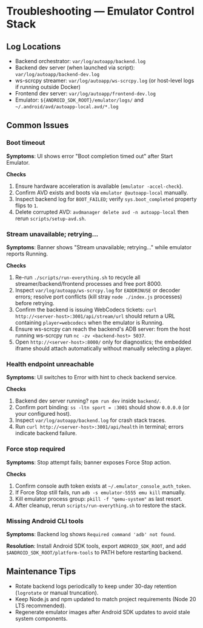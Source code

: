 # Troubleshooting — Emulator Control Stack

## Log Locations
- Backend orchestrator: `var/log/autoapp/backend.log`
- Backend dev server (when launched via script): `var/log/autoapp/backend-dev.log`
- ws-scrcpy streamer: `var/log/autoapp/ws-scrcpy.log` (or host-level logs if running outside Docker)
- Frontend dev server: `var/log/autoapp/frontend-dev.log`
- Emulator: `${ANDROID_SDK_ROOT}/emulator/logs/` and `~/.android/avd/autoapp-local.avd/*.log`

## Common Issues

### Boot timeout
**Symptoms**: UI shows error "Boot completion timed out" after Start Emulator.

**Checks**
1. Ensure hardware acceleration is available (`emulator -accel-check`).
2. Confirm AVD exists and boots via `emulator @autoapp-local` manually.
3. Inspect backend log for `BOOT_FAILED`; verify `sys.boot_completed` property flips to `1`.
4. Delete corrupted AVD: `avdmanager delete avd -n autoapp-local` then rerun `scripts/setup-avd.sh`.

### Stream unavailable; retrying…
**Symptoms**: Banner shows "Stream unavailable; retrying…" while emulator reports Running.

**Checks**
1. Re-run `./scripts/run-everything.sh` to recycle all streamer/backend/frontend processes and free port 8000.
2. Inspect `var/log/autoapp/ws-scrcpy.log` for `EADDRINUSE` or decoder errors; resolve port conflicts (kill stray `node ./index.js` processes) before retrying.
3. Confirm the backend is issuing WebCodecs tickets: `curl http://<server-host>:3001/api/stream/url` should return a URL containing `player=webcodecs` when the emulator is Running.
4. Ensure ws-scrcpy can reach the backend's ADB server: from the host running ws-scrcpy run `nc -zv <backend-host> 5037`.
5. Open `http://<server-host>:8000/` only for diagnostics; the embedded iframe should attach automatically without manually selecting a player.

### Health endpoint unreachable
**Symptoms**: UI switches to Error with hint to check backend service.

**Checks**
1. Backend dev server running? `npm run dev` inside `backend/`.
2. Confirm port binding: `ss -ltn sport = :3001` should show `0.0.0.0` (or your configured host).
3. Inspect `var/log/autoapp/backend.log` for crash stack traces.
4. Run `curl http://<server-host>:3001/api/health` in terminal; errors indicate backend failure.

### Force stop required
**Symptoms**: Stop attempt fails; banner exposes Force Stop action.

**Checks**
1. Confirm console auth token exists at `~/.emulator_console_auth_token`.
2. If Force Stop still fails, run `adb -s emulator-5555 emu kill` manually.
3. Kill emulator process group: `pkill -f "qemu-system"` as last resort.
4. After cleanup, rerun `scripts/run-everything.sh` to restore the stack.

### Missing Android CLI tools
**Symptoms**: Backend log shows `Required command 'adb' not found`.

**Resolution**: Install Android SDK tools, export `ANDROID_SDK_ROOT`, and add `$ANDROID_SDK_ROOT/platform-tools` to PATH before restarting backend.

## Maintenance Tips
- Rotate backend logs periodically to keep under 30-day retention (`logrotate` or manual truncation).
- Keep Node.js and npm updated to match project requirements (Node 20 LTS recommended).
- Regenerate emulator images after Android SDK updates to avoid stale system components.
